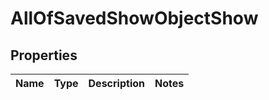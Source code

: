 # AllOfSavedShowObjectShow

## Properties
Name | Type | Description | Notes
------------ | ------------- | ------------- | -------------
